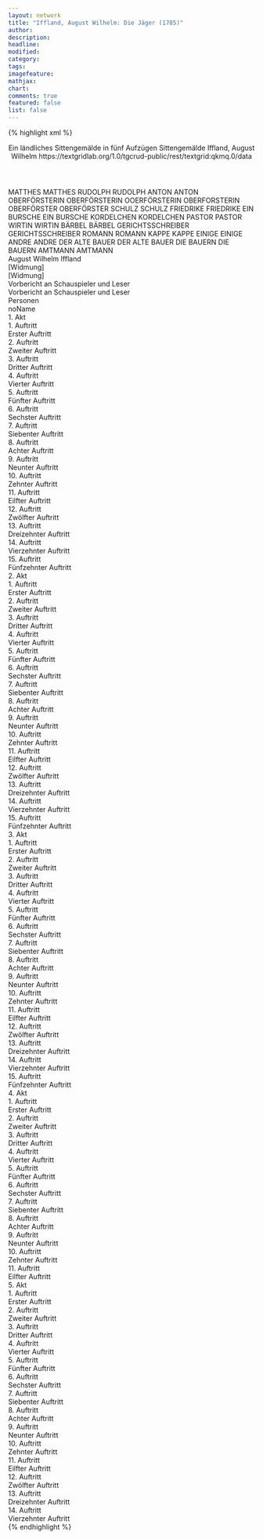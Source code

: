 ```yaml
---
layout: network
title: "Iffland, August Wilhelm: Die Jäger (1785)"
author:
description:
headline:
modified:
category:
tags:
imagefeature:
mathjax:
chart:
comments: true
featured: false
list: false
---
```

{% highlight xml %}
<?xml-model href="https://raw.githubusercontent.com/DLiNa/project/master/rules/lina.rnc"?><?xml-model href="https://raw.githubusercontent.com/DLiNa/project/master/rules/lina.sch"?>
<play xmlns="http://lina.digital">
  <header>
    <title>Die Jäger</title>
    <subtitle>Ein ländliches Sittengemälde in fünf Aufzügen</subtitle>
    <genretitle>Sittengemälde</genretitle>
    <author>Iffland, August Wilhelm</author>
    <date type="print" when="1785"/>
    <date type="premiere" when="1785"/>
    <date type="written"/>
    <source>https://textgridlab.org/1.0/tgcrud-public/rest/textgrid:qkmq.0/data</source>
  </header>
  <personae>
    <character>
      <name>MATTHES</name>
      <alias xml:id="matthes">
        <name>MATTHES</name>
      </alias>
    </character>
    <character>
      <name>RUDOLPH</name>
      <alias xml:id="rudolph">
        <name>RUDOLPH</name>
      </alias>
    </character>
    <character>
      <name>ANTON</name>
      <alias xml:id="anton">
        <name>ANTON</name>
      </alias>
    </character>
    <character>
      <name>OBERFÖRSTERIN</name>
      <alias xml:id="oberförsterin">
        <name>OBERFÖRSTERIN</name>
      </alias>
      <alias xml:id="ooerförsterin">
        <name>OOERFÖRSTERIN</name>
      </alias>
      <alias xml:id="oberforsterin">
        <name>OBERFORSTERIN</name>
      </alias>
    </character>
    <character>
      <name>OBERFÖRSTER</name>
      <alias xml:id="oberförster">
        <name>OBERFÖRSTER</name>
      </alias>
    </character>
    <character>
      <name>SCHULZ</name>
      <alias xml:id="schulz">
        <name>SCHULZ</name>
      </alias>
    </character>
    <character>
      <name>FRIEDRIKE</name>
      <alias xml:id="friedrike">
        <name>FRIEDRIKE</name>
      </alias>
    </character>
    <character>
      <name>EIN BURSCHE</name>
      <alias xml:id="ein_bursche">
        <name>EIN BURSCHE</name>
      </alias>
    </character>
    <character>
      <name>KORDELCHEN</name>
      <alias xml:id="kordelchen">
        <name>KORDELCHEN</name>
      </alias>
    </character>
    <character>
      <name>PASTOR</name>
      <alias xml:id="pastor">
        <name>PASTOR</name>
      </alias>
    </character>
    <character>
      <name>WIRTIN</name>
      <alias xml:id="wirtin">
        <name>WIRTIN</name>
      </alias>
    </character>
    <character>
      <name>BÄRBEL</name>
      <alias xml:id="bärbel">
        <name>BÄRBEL</name>
      </alias>
    </character>
    <character>
      <name>GERICHTSSCHREIBER</name>
      <alias xml:id="gerichtsschreiber">
        <name>GERICHTSSCHREIBER</name>
      </alias>
    </character>
    <character>
      <name>ROMANN</name>
      <alias xml:id="romann">
        <name>ROMANN</name>
      </alias>
    </character>
    <character>
      <name>KAPPE</name>
      <alias xml:id="kappe">
        <name>KAPPE</name>
      </alias>
    </character>
    <character>
      <name>EINIGE</name>
      <alias xml:id="einige">
        <name>EINIGE</name>
      </alias>
    </character>
    <character>
      <name>ANDRE</name>
      <alias xml:id="andre">
        <name>ANDRE</name>
      </alias>
    </character>
    <character>
      <name>DER ALTE BAUER</name>
      <alias xml:id="der_alte_bauer">
        <name>DER ALTE BAUER</name>
      </alias>
    </character>
    <character>
      <name>DIE BAUERN</name>
      <alias xml:id="die_bauern">
        <name>DIE BAUERN</name>
      </alias>
    </character>
    <character>
      <name>AMTMANN</name>
      <alias xml:id="amtmann">
        <name>AMTMANN</name>
      </alias>
    </character>
  </personae>
  <text>
    <div>
      <head>August Wilhelm Iffland</head>
    </div>
    <div>
      <head>[Widmung]</head>
      <div>
        <head>[Widmung]</head>
      </div>
    </div>
    <div>
      <head>Vorbericht an Schauspieler und Leser</head>
      <div>
        <head>Vorbericht an Schauspieler und Leser</head>
      </div>
    </div>
    <div>
      <head>Personen</head>
      <div>
        <head>noName</head>
      </div>
    </div>
    <div>
      <head>1. Akt</head>
      <div>
        <head>1. Auftritt</head>
        <div>
          <head>Erster Auftritt</head>
          <sp who="#matthes">
            <amount n="11" unit="speech_acts"/>
            <amount n="191" unit="words"/>
            <amount n="8" unit="lines"/>
            <amount n="977" unit="chars"/>
          </sp>
          <sp who="#rudolph">
            <amount n="10" unit="speech_acts"/>
            <amount n="197" unit="words"/>
            <amount n="7" unit="lines"/>
            <amount n="979" unit="chars"/>
          </sp>
        </div>
      </div>
      <div>
        <head>2. Auftritt</head>
        <div>
          <head>Zweiter Auftritt</head>
          <sp who="#anton">
            <amount n="26" unit="speech_acts"/>
            <amount n="233" unit="words"/>
            <amount n="24" unit="lines"/>
            <amount n="1212" unit="chars"/>
          </sp>
          <sp who="#matthes">
            <amount n="26" unit="speech_acts"/>
            <amount n="418" unit="words"/>
            <amount n="18" unit="lines"/>
            <amount n="2125" unit="chars"/>
          </sp>
        </div>
      </div>
      <div>
        <head>3. Auftritt</head>
        <div>
          <head>Dritter Auftritt</head>
          <sp who="#anton">
            <amount n="15" unit="speech_acts"/>
            <amount n="452" unit="words"/>
            <amount n="9" unit="lines"/>
            <amount n="2371" unit="chars"/>
          </sp>
          <sp who="#rudolph">
            <amount n="14" unit="speech_acts"/>
            <amount n="123" unit="words"/>
            <amount n="13" unit="lines"/>
            <amount n="651" unit="chars"/>
          </sp>
        </div>
      </div>
      <div>
        <head>4. Auftritt</head>
        <div>
          <head>Vierter Auftritt</head>
          <sp who="#oberförsterin">
            <amount n="7" unit="speech_acts"/>
            <amount n="272" unit="words"/>
            <amount n="2" unit="lines"/>
            <amount n="1372" unit="chars"/>
          </sp>
          <sp who="#anton">
            <amount n="5" unit="speech_acts"/>
            <amount n="39" unit="words"/>
            <amount n="5" unit="lines"/>
            <amount n="215" unit="chars"/>
          </sp>
          <sp who="#rudolph">
            <amount n="1" unit="speech_acts"/>
            <amount n="7" unit="words"/>
            <amount n="1" unit="lines"/>
            <amount n="40" unit="chars"/>
          </sp>
        </div>
      </div>
      <div>
        <head>5. Auftritt</head>
        <div>
          <head>Fünfter Auftritt</head>
          <sp who="#oberförster">
            <amount n="37" unit="speech_acts"/>
            <amount n="556" unit="words"/>
            <amount n="30" unit="lines"/>
            <amount n="2880" unit="chars"/>
          </sp>
          <sp who="#anton">
            <amount n="3" unit="speech_acts"/>
            <amount n="18" unit="words"/>
            <amount n="3" unit="lines"/>
            <amount n="87" unit="chars"/>
          </sp>
          <sp who="#matthes">
            <amount n="7" unit="speech_acts"/>
            <amount n="24" unit="words"/>
            <amount n="5" unit="lines"/>
            <amount n="119" unit="chars"/>
          </sp>
          <sp who="#oberförsterin">
            <amount n="28" unit="speech_acts"/>
            <amount n="528" unit="words"/>
            <amount n="24" unit="lines"/>
            <amount n="2639" unit="chars"/>
          </sp>
        </div>
      </div>
      <div>
        <head>6. Auftritt</head>
        <div>
          <head>Sechster Auftritt</head>
          <sp who="#schulz">
            <amount n="2" unit="speech_acts"/>
            <amount n="9" unit="words"/>
            <amount n="1" unit="lines"/>
            <amount n="52" unit="chars"/>
          </sp>
          <sp who="#oberförster">
            <amount n="3" unit="speech_acts"/>
            <amount n="26" unit="words"/>
            <amount n="2" unit="lines"/>
            <amount n="144" unit="chars"/>
          </sp>
          <sp who="#oberförsterin">
            <amount n="3" unit="speech_acts"/>
            <amount n="94" unit="words"/>
            <amount n="1" unit="lines"/>
            <amount n="498" unit="chars"/>
          </sp>
        </div>
      </div>
      <div>
        <head>7. Auftritt</head>
        <div>
          <head>Siebenter Auftritt</head>
          <sp who="#oberförster">
            <amount n="13" unit="speech_acts"/>
            <amount n="287" unit="words"/>
            <amount n="8" unit="lines"/>
            <amount n="1472" unit="chars"/>
          </sp>
          <sp who="#schulz">
            <amount n="12" unit="speech_acts"/>
            <amount n="478" unit="words"/>
            <amount n="6" unit="lines"/>
            <amount n="2375" unit="chars"/>
          </sp>
        </div>
      </div>
      <div>
        <head>8. Auftritt</head>
        <div>
          <head>Achter Auftritt</head>
          <sp who="#oberförsterin">
            <amount n="8" unit="speech_acts"/>
            <amount n="200" unit="words"/>
            <amount n="5" unit="lines"/>
            <amount n="939" unit="chars"/>
          </sp>
          <sp who="#oberförster">
            <amount n="8" unit="speech_acts"/>
            <amount n="65" unit="words"/>
            <amount n="6" unit="lines"/>
            <amount n="305" unit="chars"/>
          </sp>
          <sp who="#friedrike">
            <amount n="7" unit="speech_acts"/>
            <amount n="44" unit="words"/>
            <amount n="7" unit="lines"/>
            <amount n="225" unit="chars"/>
          </sp>
        </div>
      </div>
      <div>
        <head>9. Auftritt</head>
        <div>
          <head>Neunter Auftritt</head>
          <sp who="#oberförster">
            <amount n="21" unit="speech_acts"/>
            <amount n="407" unit="words"/>
            <amount n="16" unit="lines"/>
            <amount n="1912" unit="chars"/>
          </sp>
          <sp who="#friedrike">
            <amount n="20" unit="speech_acts"/>
            <amount n="231" unit="words"/>
            <amount n="16" unit="lines"/>
            <amount n="1095" unit="chars"/>
          </sp>
        </div>
      </div>
      <div>
        <head>10. Auftritt</head>
        <div>
          <head>Zehnter Auftritt</head>
          <sp who="#oberförsterin">
            <amount n="2" unit="speech_acts"/>
            <amount n="71" unit="words"/>
            <amount n="1" unit="lines"/>
            <amount n="337" unit="chars"/>
          </sp>
          <sp who="#oberförster">
            <amount n="1" unit="speech_acts"/>
            <amount n="7" unit="words"/>
            <amount n="1" unit="lines"/>
            <amount n="30" unit="chars"/>
          </sp>
        </div>
      </div>
      <div>
        <head>11. Auftritt</head>
        <div>
          <head>Eilfter Auftritt</head>
          <sp who="#friedrike">
            <amount n="4" unit="speech_acts"/>
            <amount n="31" unit="words"/>
            <amount n="4" unit="lines"/>
            <amount n="169" unit="chars"/>
          </sp>
          <sp who="#oberförsterin">
            <amount n="3" unit="speech_acts"/>
            <amount n="109" unit="words"/>
            <amount n="2" unit="lines"/>
            <amount n="558" unit="chars"/>
          </sp>
          <sp who="#ooerförsterin">
            <amount n="1" unit="speech_acts"/>
            <amount n="40" unit="words"/>
            <amount n="206" unit="chars"/>
          </sp>
        </div>
      </div>
      <div>
        <head>12. Auftritt</head>
        <div>
          <head>Zwölfter Auftritt</head>
          <sp who="#friedrike">
            <amount n="1" unit="speech_acts"/>
            <amount n="52" unit="words"/>
            <amount n="242" unit="chars"/>
          </sp>
        </div>
      </div>
      <div>
        <head>13. Auftritt</head>
        <div>
          <head>Dreizehnter Auftritt</head>
          <sp who="#oberförsterin">
            <amount n="17" unit="speech_acts"/>
            <amount n="620" unit="words"/>
            <amount n="7" unit="lines"/>
            <amount n="3078" unit="chars"/>
          </sp>
          <sp who="#friedrike">
            <amount n="15" unit="speech_acts"/>
            <amount n="145" unit="words"/>
            <amount n="13" unit="lines"/>
            <amount n="717" unit="chars"/>
          </sp>
          <sp who="#ein_bursche">
            <amount n="1" unit="speech_acts"/>
            <amount n="27" unit="words"/>
            <amount n="125" unit="chars"/>
          </sp>
        </div>
      </div>
      <div>
        <head>14. Auftritt</head>
        <div>
          <head>Vierzehnter Auftritt</head>
          <sp who="#oberförster">
            <amount n="18" unit="speech_acts"/>
            <amount n="348" unit="words"/>
            <amount n="12" unit="lines"/>
            <amount n="1756" unit="chars"/>
          </sp>
          <sp who="#oberförsterin">
            <amount n="16" unit="speech_acts"/>
            <amount n="190" unit="words"/>
            <amount n="14" unit="lines"/>
            <amount n="925" unit="chars"/>
          </sp>
          <sp who="#friedrike">
            <amount n="6" unit="speech_acts"/>
            <amount n="104" unit="words"/>
            <amount n="5" unit="lines"/>
            <amount n="528" unit="chars"/>
          </sp>
        </div>
      </div>
      <div>
        <head>15. Auftritt</head>
        <div>
          <head>Fünfzehnter Auftritt</head>
          <sp who="#oberförster">
            <amount n="5" unit="speech_acts"/>
            <amount n="88" unit="words"/>
            <amount n="3" unit="lines"/>
            <amount n="488" unit="chars"/>
          </sp>
          <sp who="#oberförsterin">
            <amount n="5" unit="speech_acts"/>
            <amount n="49" unit="words"/>
            <amount n="4" unit="lines"/>
            <amount n="258" unit="chars"/>
          </sp>
        </div>
      </div>
    </div>
    <div>
      <head>2. Akt</head>
      <div>
        <head>1. Auftritt</head>
        <div>
          <head>Erster Auftritt</head>
          <sp who="#oberförsterin">
            <amount n="1" unit="speech_acts"/>
            <amount n="102" unit="words"/>
            <amount n="541" unit="chars"/>
          </sp>
        </div>
      </div>
      <div>
        <head>2. Auftritt</head>
        <div>
          <head>Zweiter Auftritt</head>
          <sp who="#kordelchen">
            <amount n="24" unit="speech_acts"/>
            <amount n="448" unit="words"/>
            <amount n="14" unit="lines"/>
            <amount n="2387" unit="chars"/>
          </sp>
          <sp who="#oberförsterin">
            <amount n="24" unit="speech_acts"/>
            <amount n="529" unit="words"/>
            <amount n="17" unit="lines"/>
            <amount n="2692" unit="chars"/>
          </sp>
        </div>
      </div>
      <div>
        <head>3. Auftritt</head>
        <div>
          <head>Dritter Auftritt</head>
          <sp who="#friedrike">
            <amount n="9" unit="speech_acts"/>
            <amount n="43" unit="words"/>
            <amount n="8" unit="lines"/>
            <amount n="262" unit="chars"/>
          </sp>
          <sp who="#kordelchen">
            <amount n="11" unit="speech_acts"/>
            <amount n="183" unit="words"/>
            <amount n="7" unit="lines"/>
            <amount n="1026" unit="chars"/>
          </sp>
          <sp who="#oberförsterin">
            <amount n="3" unit="speech_acts"/>
            <amount n="111" unit="words"/>
            <amount n="2" unit="lines"/>
            <amount n="550" unit="chars"/>
          </sp>
        </div>
      </div>
      <div>
        <head>4. Auftritt</head>
        <div>
          <head>Vierter Auftritt</head>
          <sp who="#anton">
            <amount n="15" unit="speech_acts"/>
            <amount n="167" unit="words"/>
            <amount n="11" unit="lines"/>
            <amount n="915" unit="chars"/>
          </sp>
          <sp who="#friedrike">
            <amount n="3" unit="speech_acts"/>
            <amount n="10" unit="words"/>
            <amount n="3" unit="lines"/>
            <amount n="56" unit="chars"/>
          </sp>
          <sp who="#kordelchen">
            <amount n="13" unit="speech_acts"/>
            <amount n="137" unit="words"/>
            <amount n="10" unit="lines"/>
            <amount n="721" unit="chars"/>
          </sp>
          <sp who="#oberförsterin">
            <amount n="12" unit="speech_acts"/>
            <amount n="268" unit="words"/>
            <amount n="5" unit="lines"/>
            <amount n="1450" unit="chars"/>
          </sp>
          <sp who="#rudolph">
            <amount n="2" unit="speech_acts"/>
            <amount n="5" unit="words"/>
            <amount n="2" unit="lines"/>
            <amount n="29" unit="chars"/>
          </sp>
        </div>
      </div>
      <div>
        <head>5. Auftritt</head>
        <div>
          <head>Fünfter Auftritt</head>
          <sp who="#anton">
            <amount n="23" unit="speech_acts"/>
            <amount n="531" unit="words"/>
            <amount n="16" unit="lines"/>
            <amount n="2679" unit="chars"/>
          </sp>
          <sp who="#friedrike">
            <amount n="23" unit="speech_acts"/>
            <amount n="628" unit="words"/>
            <amount n="13" unit="lines"/>
            <amount n="3127" unit="chars"/>
          </sp>
        </div>
      </div>
      <div>
        <head>6. Auftritt</head>
        <div>
          <head>Sechster Auftritt</head>
          <sp who="#pastor">
            <amount n="17" unit="speech_acts"/>
            <amount n="257" unit="words"/>
            <amount n="13" unit="lines"/>
            <amount n="1402" unit="chars"/>
          </sp>
          <sp who="#friedrike">
            <amount n="7" unit="speech_acts"/>
            <amount n="57" unit="words"/>
            <amount n="5" unit="lines"/>
            <amount n="309" unit="chars"/>
          </sp>
          <sp who="#anton">
            <amount n="10" unit="speech_acts"/>
            <amount n="248" unit="words"/>
            <amount n="7" unit="lines"/>
            <amount n="1288" unit="chars"/>
          </sp>
        </div>
      </div>
      <div>
        <head>7. Auftritt</head>
        <div>
          <head>Siebenter Auftritt</head>
          <sp who="#oberförster">
            <amount n="25" unit="speech_acts"/>
            <amount n="407" unit="words"/>
            <amount n="16" unit="lines"/>
            <amount n="1993" unit="chars"/>
          </sp>
          <sp who="#pastor">
            <amount n="24" unit="speech_acts"/>
            <amount n="257" unit="words"/>
            <amount n="20" unit="lines"/>
            <amount n="1373" unit="chars"/>
          </sp>
          <sp who="#rudolph">
            <amount n="1" unit="speech_acts"/>
            <amount n="3" unit="words"/>
            <amount n="1" unit="lines"/>
            <amount n="17" unit="chars"/>
          </sp>
        </div>
      </div>
      <div>
        <head>8. Auftritt</head>
        <div>
          <head>Achter Auftritt</head>
          <sp who="#oberförsterin">
            <amount n="23" unit="speech_acts"/>
            <amount n="389" unit="words"/>
            <amount n="17" unit="lines"/>
            <amount n="1947" unit="chars"/>
          </sp>
          <sp who="#oberförster">
            <amount n="21" unit="speech_acts"/>
            <amount n="288" unit="words"/>
            <amount n="17" unit="lines"/>
            <amount n="1473" unit="chars"/>
          </sp>
          <sp who="#pastor">
            <amount n="5" unit="speech_acts"/>
            <amount n="70" unit="words"/>
            <amount n="4" unit="lines"/>
            <amount n="367" unit="chars"/>
          </sp>
        </div>
      </div>
      <div>
        <head>9. Auftritt</head>
        <div>
          <head>Neunter Auftritt</head>
          <sp who="#oberförsterin">
            <amount n="17" unit="speech_acts"/>
            <amount n="243" unit="words"/>
            <amount n="14" unit="lines"/>
            <amount n="1250" unit="chars"/>
          </sp>
          <sp who="#pastor">
            <amount n="17" unit="speech_acts"/>
            <amount n="390" unit="words"/>
            <amount n="11" unit="lines"/>
            <amount n="2276" unit="chars"/>
          </sp>
        </div>
      </div>
      <div>
        <head>10. Auftritt</head>
        <div>
          <head>Zehnter Auftritt</head>
          <sp who="#oberförster">
            <amount n="5" unit="speech_acts"/>
            <amount n="117" unit="words"/>
            <amount n="4" unit="lines"/>
            <amount n="646" unit="chars"/>
          </sp>
          <sp who="#pastor">
            <amount n="3" unit="speech_acts"/>
            <amount n="19" unit="words"/>
            <amount n="3" unit="lines"/>
            <amount n="114" unit="chars"/>
          </sp>
          <sp who="#oberförsterin">
            <amount n="3" unit="speech_acts"/>
            <amount n="71" unit="words"/>
            <amount n="1" unit="lines"/>
            <amount n="351" unit="chars"/>
          </sp>
        </div>
      </div>
      <div>
        <head>11. Auftritt</head>
        <div>
          <head>Eilfter Auftritt</head>
          <sp who="#oberförster">
            <amount n="2" unit="speech_acts"/>
            <amount n="66" unit="words"/>
            <amount n="1" unit="lines"/>
            <amount n="321" unit="chars"/>
          </sp>
          <sp who="#pastor">
            <amount n="1" unit="speech_acts"/>
            <amount n="15" unit="words"/>
            <amount n="1" unit="lines"/>
            <amount n="72" unit="chars"/>
          </sp>
        </div>
      </div>
      <div>
        <head>12. Auftritt</head>
        <div>
          <head>Zwölfter Auftritt</head>
          <sp who="#anton">
            <amount n="10" unit="speech_acts"/>
            <amount n="144" unit="words"/>
            <amount n="8" unit="lines"/>
            <amount n="752" unit="chars"/>
          </sp>
          <sp who="#oberförster">
            <amount n="8" unit="speech_acts"/>
            <amount n="60" unit="words"/>
            <amount n="7" unit="lines"/>
            <amount n="297" unit="chars"/>
          </sp>
          <sp who="#pastor">
            <amount n="2" unit="speech_acts"/>
            <amount n="12" unit="words"/>
            <amount n="2" unit="lines"/>
            <amount n="70" unit="chars"/>
          </sp>
        </div>
      </div>
      <div>
        <head>13. Auftritt</head>
        <div>
          <head>Dreizehnter Auftritt</head>
          <sp who="#pastor">
            <amount n="1" unit="speech_acts"/>
            <amount n="6" unit="words"/>
            <amount n="1" unit="lines"/>
            <amount n="31" unit="chars"/>
          </sp>
          <sp who="#oberförster">
            <amount n="1" unit="speech_acts"/>
            <amount n="46" unit="words"/>
            <amount n="242" unit="chars"/>
          </sp>
        </div>
      </div>
      <div>
        <head>14. Auftritt</head>
        <div>
          <head>Vierzehnter Auftritt</head>
          <sp who="#friedrike">
            <amount n="3" unit="speech_acts"/>
            <amount n="37" unit="words"/>
            <amount n="2" unit="lines"/>
            <amount n="168" unit="chars"/>
          </sp>
          <sp who="#oberförster">
            <amount n="3" unit="speech_acts"/>
            <amount n="28" unit="words"/>
            <amount n="2" unit="lines"/>
            <amount n="143" unit="chars"/>
          </sp>
        </div>
      </div>
      <div>
        <head>15. Auftritt</head>
        <div>
          <head>Fünfzehnter Auftritt</head>
          <sp who="#oberförster">
            <amount n="3" unit="speech_acts"/>
            <amount n="73" unit="words"/>
            <amount n="2" unit="lines"/>
            <amount n="358" unit="chars"/>
          </sp>
          <sp who="#pastor">
            <amount n="3" unit="speech_acts"/>
            <amount n="18" unit="words"/>
            <amount n="3" unit="lines"/>
            <amount n="116" unit="chars"/>
          </sp>
        </div>
      </div>
    </div>
    <div>
      <head>3. Akt</head>
      <div>
        <head>1. Auftritt</head>
        <div>
          <head>Erster Auftritt</head>
          <sp who="#wirtin">
            <amount n="4" unit="speech_acts"/>
            <amount n="24" unit="words"/>
            <amount n="4" unit="lines"/>
            <amount n="115" unit="chars"/>
          </sp>
          <sp who="#bärbel">
            <amount n="3" unit="speech_acts"/>
            <amount n="21" unit="words"/>
            <amount n="3" unit="lines"/>
            <amount n="111" unit="chars"/>
          </sp>
        </div>
      </div>
      <div>
        <head>2. Auftritt</head>
        <div>
          <head>Zweiter Auftritt</head>
          <sp who="#gerichtsschreiber">
            <amount n="26" unit="speech_acts"/>
            <amount n="382" unit="words"/>
            <amount n="19" unit="lines"/>
            <amount n="1975" unit="chars"/>
          </sp>
          <sp who="#wirtin">
            <amount n="25" unit="speech_acts"/>
            <amount n="520" unit="words"/>
            <amount n="18" unit="lines"/>
            <amount n="2703" unit="chars"/>
          </sp>
        </div>
      </div>
      <div>
        <head>3. Auftritt</head>
        <div>
          <head>Dritter Auftritt</head>
          <sp who="#romann">
            <amount n="11" unit="speech_acts"/>
            <amount n="89" unit="words"/>
            <amount n="10" unit="lines"/>
            <amount n="502" unit="chars"/>
          </sp>
          <sp who="#kappe">
            <amount n="10" unit="speech_acts"/>
            <amount n="65" unit="words"/>
            <amount n="10" unit="lines"/>
            <amount n="332" unit="chars"/>
          </sp>
          <sp who="#wirtin #bärbel #gerichtsschreiber #romann #kappe #einige #andre #der_alte_bauer #die_bauern">
            <amount n="2" unit="speech_acts"/>
            <amount n="23" unit="words"/>
            <amount n="1" unit="lines"/>
            <amount n="157" unit="chars"/>
          </sp>
          <sp who="#gerichtsschreiber">
            <amount n="10" unit="speech_acts"/>
            <amount n="156" unit="words"/>
            <amount n="8" unit="lines"/>
            <amount n="891" unit="chars"/>
          </sp>
          <sp who="#einige">
            <amount n="1" unit="speech_acts"/>
            <amount n="3" unit="words"/>
            <amount n="1" unit="lines"/>
            <amount n="16" unit="chars"/>
          </sp>
          <sp who="#andre">
            <amount n="1" unit="speech_acts"/>
            <amount n="5" unit="words"/>
            <amount n="1" unit="lines"/>
            <amount n="25" unit="chars"/>
          </sp>
        </div>
      </div>
      <div>
        <head>4. Auftritt</head>
        <div>
          <head>Vierter Auftritt</head>
          <sp who="#matthes">
            <amount n="9" unit="speech_acts"/>
            <amount n="91" unit="words"/>
            <amount n="8" unit="lines"/>
            <amount n="489" unit="chars"/>
          </sp>
          <sp who="#gerichtsschreiber">
            <amount n="16" unit="speech_acts"/>
            <amount n="232" unit="words"/>
            <amount n="11" unit="lines"/>
            <amount n="1175" unit="chars"/>
          </sp>
          <sp who="#kappe">
            <amount n="4" unit="speech_acts"/>
            <amount n="20" unit="words"/>
            <amount n="4" unit="lines"/>
            <amount n="98" unit="chars"/>
          </sp>
          <sp who="#romann">
            <amount n="4" unit="speech_acts"/>
            <amount n="47" unit="words"/>
            <amount n="4" unit="lines"/>
            <amount n="255" unit="chars"/>
          </sp>
          <sp who="#der_alte_bauer">
            <amount n="4" unit="speech_acts"/>
            <amount n="48" unit="words"/>
            <amount n="3" unit="lines"/>
            <amount n="252" unit="chars"/>
          </sp>
        </div>
      </div>
      <div>
        <head>5. Auftritt</head>
        <div>
          <head>Fünfter Auftritt</head>
          <sp who="#wirtin">
            <amount n="5" unit="speech_acts"/>
            <amount n="128" unit="words"/>
            <amount n="1" unit="lines"/>
            <amount n="613" unit="chars"/>
          </sp>
          <sp who="#die_bauern #der_alte_bauer">
            <amount n="1" unit="speech_acts"/>
            <amount n="7" unit="words"/>
            <amount n="1" unit="lines"/>
            <amount n="34" unit="chars"/>
          </sp>
          <sp who="#matthes">
            <amount n="3" unit="speech_acts"/>
            <amount n="22" unit="words"/>
            <amount n="3" unit="lines"/>
            <amount n="111" unit="chars"/>
          </sp>
          <sp who="#gerichtsschreiber">
            <amount n="1" unit="speech_acts"/>
            <amount n="8" unit="words"/>
            <amount n="1" unit="lines"/>
            <amount n="50" unit="chars"/>
          </sp>
          <sp who="#der_alte_bauer">
            <amount n="1" unit="speech_acts"/>
            <amount n="2" unit="words"/>
            <amount n="1" unit="lines"/>
            <amount n="13" unit="chars"/>
          </sp>
          <sp who="#wirtin #bärbel #gerichtsschreiber #romann #kappe #einige #andre #der_alte_bauer #die_bauern #matthes">
            <amount n="1" unit="speech_acts"/>
            <amount n="10" unit="words"/>
            <amount n="1" unit="lines"/>
            <amount n="57" unit="chars"/>
          </sp>
        </div>
      </div>
      <div>
        <head>6. Auftritt</head>
        <div>
          <head>Sechster Auftritt</head>
          <sp who="#anton">
            <amount n="12" unit="speech_acts"/>
            <amount n="121" unit="words"/>
            <amount n="10" unit="lines"/>
            <amount n="673" unit="chars"/>
          </sp>
          <sp who="#gerichtsschreiber">
            <amount n="2" unit="speech_acts"/>
            <amount n="6" unit="words"/>
            <amount n="2" unit="lines"/>
            <amount n="30" unit="chars"/>
          </sp>
          <sp who="#matthes">
            <amount n="8" unit="speech_acts"/>
            <amount n="70" unit="words"/>
            <amount n="7" unit="lines"/>
            <amount n="388" unit="chars"/>
          </sp>
          <sp who="#der_alte_bauer">
            <amount n="3" unit="speech_acts"/>
            <amount n="26" unit="words"/>
            <amount n="3" unit="lines"/>
            <amount n="127" unit="chars"/>
          </sp>
          <sp who="#wirtin">
            <amount n="5" unit="speech_acts"/>
            <amount n="32" unit="words"/>
            <amount n="5" unit="lines"/>
            <amount n="158" unit="chars"/>
          </sp>
        </div>
      </div>
      <div>
        <head>7. Auftritt</head>
        <div>
          <head>Siebenter Auftritt</head>
          <sp who="#anton">
            <amount n="17" unit="speech_acts"/>
            <amount n="376" unit="words"/>
            <amount n="10" unit="lines"/>
            <amount n="1814" unit="chars"/>
          </sp>
          <sp who="#wirtin">
            <amount n="16" unit="speech_acts"/>
            <amount n="191" unit="words"/>
            <amount n="14" unit="lines"/>
            <amount n="948" unit="chars"/>
          </sp>
        </div>
      </div>
      <div>
        <head>8. Auftritt</head>
        <div>
          <head>Achter Auftritt</head>
          <sp who="#wirtin">
            <amount n="6" unit="speech_acts"/>
            <amount n="309" unit="words"/>
            <amount n="1637" unit="chars"/>
          </sp>
          <sp who="#bärbel">
            <amount n="5" unit="speech_acts"/>
            <amount n="34" unit="words"/>
            <amount n="4" unit="lines"/>
            <amount n="168" unit="chars"/>
          </sp>
        </div>
      </div>
      <div>
        <head>9. Auftritt</head>
        <div>
          <head>Neunter Auftritt</head>
          <sp who="#gerichtsschreiber">
            <amount n="5" unit="speech_acts"/>
            <amount n="99" unit="words"/>
            <amount n="3" unit="lines"/>
            <amount n="545" unit="chars"/>
          </sp>
          <sp who="#bärbel">
            <amount n="4" unit="speech_acts"/>
            <amount n="10" unit="words"/>
            <amount n="4" unit="lines"/>
            <amount n="50" unit="chars"/>
          </sp>
        </div>
      </div>
      <div>
        <head>10. Auftritt</head>
        <div>
          <head>Zehnter Auftritt</head>
          <sp who="#oberförster">
            <amount n="7" unit="speech_acts"/>
            <amount n="69" unit="words"/>
            <amount n="7" unit="lines"/>
            <amount n="347" unit="chars"/>
          </sp>
          <sp who="#rudolph">
            <amount n="6" unit="speech_acts"/>
            <amount n="48" unit="words"/>
            <amount n="6" unit="lines"/>
            <amount n="260" unit="chars"/>
          </sp>
        </div>
      </div>
      <div>
        <head>11. Auftritt</head>
        <div>
          <head>Eilfter Auftritt</head>
          <sp who="#oberförsterin">
            <amount n="22" unit="speech_acts"/>
            <amount n="384" unit="words"/>
            <amount n="11" unit="lines"/>
            <amount n="2015" unit="chars"/>
          </sp>
          <sp who="#oberförster">
            <amount n="20" unit="speech_acts"/>
            <amount n="195" unit="words"/>
            <amount n="16" unit="lines"/>
            <amount n="998" unit="chars"/>
          </sp>
        </div>
      </div>
      <div>
        <head>12. Auftritt</head>
        <div>
          <head>Zwölfter Auftritt</head>
          <sp who="#amtmann">
            <amount n="1" unit="speech_acts"/>
            <amount n="21" unit="words"/>
            <amount n="117" unit="chars"/>
          </sp>
          <sp who="#oberförster">
            <amount n="1" unit="speech_acts"/>
            <amount n="17" unit="words"/>
            <amount n="1" unit="lines"/>
            <amount n="74" unit="chars"/>
          </sp>
          <sp who="#kordelchen">
            <amount n="1" unit="speech_acts"/>
            <amount n="10" unit="words"/>
            <amount n="1" unit="lines"/>
            <amount n="55" unit="chars"/>
          </sp>
          <sp who="#oberförsterin">
            <amount n="1" unit="speech_acts"/>
            <amount n="3" unit="words"/>
            <amount n="1" unit="lines"/>
            <amount n="21" unit="chars"/>
          </sp>
        </div>
      </div>
      <div>
        <head>13. Auftritt</head>
        <div>
          <head>Dreizehnter Auftritt</head>
          <sp who="#amtmann">
            <amount n="13" unit="speech_acts"/>
            <amount n="188" unit="words"/>
            <amount n="10" unit="lines"/>
            <amount n="944" unit="chars"/>
          </sp>
          <sp who="#oberförster">
            <amount n="12" unit="speech_acts"/>
            <amount n="441" unit="words"/>
            <amount n="5" unit="lines"/>
            <amount n="2410" unit="chars"/>
          </sp>
        </div>
      </div>
      <div>
        <head>14. Auftritt</head>
        <div>
          <head>Vierzehnter Auftritt</head>
          <sp who="#pastor">
            <amount n="9" unit="speech_acts"/>
            <amount n="224" unit="words"/>
            <amount n="5" unit="lines"/>
            <amount n="1209" unit="chars"/>
          </sp>
          <sp who="#amtmann">
            <amount n="8" unit="speech_acts"/>
            <amount n="72" unit="words"/>
            <amount n="8" unit="lines"/>
            <amount n="292" unit="chars"/>
          </sp>
        </div>
      </div>
      <div>
        <head>15. Auftritt</head>
        <div>
          <head>Fünfzehnter Auftritt</head>
          <sp who="#oberförsterin">
            <amount n="1" unit="speech_acts"/>
            <amount n="11" unit="words"/>
            <amount n="1" unit="lines"/>
            <amount n="50" unit="chars"/>
          </sp>
          <sp who="#amtmann">
            <amount n="3" unit="speech_acts"/>
            <amount n="23" unit="words"/>
            <amount n="3" unit="lines"/>
            <amount n="130" unit="chars"/>
          </sp>
          <sp who="#oberförster">
            <amount n="3" unit="speech_acts"/>
            <amount n="54" unit="words"/>
            <amount n="1" unit="lines"/>
            <amount n="318" unit="chars"/>
          </sp>
        </div>
      </div>
    </div>
    <div>
      <head>4. Akt</head>
      <div>
        <head>1. Auftritt</head>
        <div>
          <head>Erster Auftritt</head>
          <sp who="#oberförster">
            <amount n="21" unit="speech_acts"/>
            <amount n="253" unit="words"/>
            <amount n="18" unit="lines"/>
            <amount n="1266" unit="chars"/>
          </sp>
          <sp who="#oberförsterin">
            <amount n="20" unit="speech_acts"/>
            <amount n="301" unit="words"/>
            <amount n="16" unit="lines"/>
            <amount n="1534" unit="chars"/>
          </sp>
          <sp who="#amtmann">
            <amount n="16" unit="speech_acts"/>
            <amount n="99" unit="words"/>
            <amount n="15" unit="lines"/>
            <amount n="528" unit="chars"/>
          </sp>
          <sp who="#pastor">
            <amount n="3" unit="speech_acts"/>
            <amount n="25" unit="words"/>
            <amount n="3" unit="lines"/>
            <amount n="116" unit="chars"/>
          </sp>
          <sp who="#schulz">
            <amount n="7" unit="speech_acts"/>
            <amount n="106" unit="words"/>
            <amount n="5" unit="lines"/>
            <amount n="569" unit="chars"/>
          </sp>
          <sp who="#kordelchen">
            <amount n="11" unit="speech_acts"/>
            <amount n="77" unit="words"/>
            <amount n="11" unit="lines"/>
            <amount n="407" unit="chars"/>
          </sp>
          <sp who="#friedrike">
            <amount n="4" unit="speech_acts"/>
            <amount n="15" unit="words"/>
            <amount n="3" unit="lines"/>
            <amount n="70" unit="chars"/>
          </sp>
        </div>
      </div>
      <div>
        <head>2. Auftritt</head>
        <div>
          <head>Zweiter Auftritt</head>
          <sp who="#rudolph">
            <amount n="5" unit="speech_acts"/>
            <amount n="54" unit="words"/>
            <amount n="5" unit="lines"/>
            <amount n="265" unit="chars"/>
          </sp>
          <sp who="#oberförster">
            <amount n="6" unit="speech_acts"/>
            <amount n="89" unit="words"/>
            <amount n="3" unit="lines"/>
            <amount n="459" unit="chars"/>
          </sp>
          <sp who="#kordelchen">
            <amount n="2" unit="speech_acts"/>
            <amount n="33" unit="words"/>
            <amount n="2" unit="lines"/>
            <amount n="159" unit="chars"/>
          </sp>
          <sp who="#oberförsterin">
            <amount n="4" unit="speech_acts"/>
            <amount n="34" unit="words"/>
            <amount n="4" unit="lines"/>
            <amount n="157" unit="chars"/>
          </sp>
          <sp who="#pastor">
            <amount n="1" unit="speech_acts"/>
            <amount n="8" unit="words"/>
            <amount n="1" unit="lines"/>
            <amount n="33" unit="chars"/>
          </sp>
        </div>
      </div>
      <div>
        <head>3. Auftritt</head>
        <div>
          <head>Dritter Auftritt</head>
          <sp who="#oberförster">
            <amount n="6" unit="speech_acts"/>
            <amount n="63" unit="words"/>
            <amount n="6" unit="lines"/>
            <amount n="363" unit="chars"/>
          </sp>
          <sp who="#oberförsterin">
            <amount n="7" unit="speech_acts"/>
            <amount n="54" unit="words"/>
            <amount n="7" unit="lines"/>
            <amount n="284" unit="chars"/>
          </sp>
          <sp who="#schulz">
            <amount n="2" unit="speech_acts"/>
            <amount n="16" unit="words"/>
            <amount n="2" unit="lines"/>
            <amount n="72" unit="chars"/>
          </sp>
          <sp who="#amtmann">
            <amount n="1" unit="speech_acts"/>
            <amount n="3" unit="words"/>
            <amount n="1" unit="lines"/>
            <amount n="16" unit="chars"/>
          </sp>
          <sp who="#kordelchen">
            <amount n="3" unit="speech_acts"/>
            <amount n="27" unit="words"/>
            <amount n="3" unit="lines"/>
            <amount n="143" unit="chars"/>
          </sp>
          <sp who="#pastor">
            <amount n="2" unit="speech_acts"/>
            <amount n="4" unit="words"/>
            <amount n="1" unit="lines"/>
            <amount n="19" unit="chars"/>
          </sp>
        </div>
      </div>
      <div>
        <head>4. Auftritt</head>
        <div>
          <head>Vierter Auftritt</head>
          <sp who="#oberförster">
            <amount n="25" unit="speech_acts"/>
            <amount n="507" unit="words"/>
            <amount n="14" unit="lines"/>
            <amount n="2735" unit="chars"/>
          </sp>
          <sp who="#amtmann">
            <amount n="24" unit="speech_acts"/>
            <amount n="570" unit="words"/>
            <amount n="15" unit="lines"/>
            <amount n="3210" unit="chars"/>
          </sp>
          <sp who="#rudolph">
            <amount n="1" unit="speech_acts"/>
            <amount n="3" unit="words"/>
            <amount n="1" unit="lines"/>
            <amount n="17" unit="chars"/>
          </sp>
        </div>
      </div>
      <div>
        <head>5. Auftritt</head>
        <div>
          <head>Fünfter Auftritt</head>
          <sp who="#oberförster">
            <amount n="8" unit="speech_acts"/>
            <amount n="216" unit="words"/>
            <amount n="5" unit="lines"/>
            <amount n="1225" unit="chars"/>
          </sp>
          <sp who="#amtmann">
            <amount n="7" unit="speech_acts"/>
            <amount n="66" unit="words"/>
            <amount n="6" unit="lines"/>
            <amount n="377" unit="chars"/>
          </sp>
          <sp who="#schulz">
            <amount n="3" unit="speech_acts"/>
            <amount n="91" unit="words"/>
            <amount n="522" unit="chars"/>
          </sp>
        </div>
      </div>
      <div>
        <head>6. Auftritt</head>
        <div>
          <head>Sechster Auftritt</head>
          <sp who="#schulz">
            <amount n="1" unit="speech_acts"/>
            <amount n="19" unit="words"/>
            <amount n="102" unit="chars"/>
          </sp>
          <sp who="#oberförster">
            <amount n="1" unit="speech_acts"/>
            <amount n="96" unit="words"/>
            <amount n="503" unit="chars"/>
          </sp>
        </div>
      </div>
      <div>
        <head>7. Auftritt</head>
        <div>
          <head>Siebenter Auftritt</head>
          <sp who="#oberförster">
            <amount n="4" unit="speech_acts"/>
            <amount n="154" unit="words"/>
            <amount n="1" unit="lines"/>
            <amount n="771" unit="chars"/>
          </sp>
          <sp who="#pastor">
            <amount n="5" unit="speech_acts"/>
            <amount n="141" unit="words"/>
            <amount n="2" unit="lines"/>
            <amount n="808" unit="chars"/>
          </sp>
          <sp who="#schulz">
            <amount n="3" unit="speech_acts"/>
            <amount n="61" unit="words"/>
            <amount n="1" unit="lines"/>
            <amount n="298" unit="chars"/>
          </sp>
        </div>
      </div>
      <div>
        <head>8. Auftritt</head>
        <div>
          <head>Achter Auftritt</head>
          <sp who="#oberförsterin">
            <amount n="2" unit="speech_acts"/>
            <amount n="113" unit="words"/>
            <amount n="1" unit="lines"/>
            <amount n="568" unit="chars"/>
          </sp>
          <sp who="#oberförster">
            <amount n="1" unit="speech_acts"/>
            <amount n="19" unit="words"/>
            <amount n="119" unit="chars"/>
          </sp>
        </div>
      </div>
      <div>
        <head>9. Auftritt</head>
        <div>
          <head>Neunter Auftritt</head>
          <sp who="#oberförster">
            <amount n="2" unit="speech_acts"/>
            <amount n="47" unit="words"/>
            <amount n="238" unit="chars"/>
          </sp>
          <sp who="#pastor">
            <amount n="1" unit="speech_acts"/>
            <amount n="8" unit="words"/>
            <amount n="1" unit="lines"/>
            <amount n="35" unit="chars"/>
          </sp>
        </div>
      </div>
      <div>
        <head>10. Auftritt</head>
        <div>
          <head>Zehnter Auftritt</head>
          <sp who="#oberförster">
            <amount n="18" unit="speech_acts"/>
            <amount n="666" unit="words"/>
            <amount n="7" unit="lines"/>
            <amount n="3384" unit="chars"/>
          </sp>
          <sp who="#friedrike">
            <amount n="11" unit="speech_acts"/>
            <amount n="180" unit="words"/>
            <amount n="12" unit="lines"/>
            <amount n="918" unit="chars"/>
          </sp>
          <sp who="#pastor">
            <amount n="9" unit="speech_acts"/>
            <amount n="278" unit="words"/>
            <amount n="4" unit="lines"/>
            <amount n="1527" unit="chars"/>
          </sp>
          <sp who="#schulz">
            <amount n="5" unit="speech_acts"/>
            <amount n="39" unit="words"/>
            <amount n="7" unit="lines"/>
            <amount n="222" unit="chars"/>
          </sp>
          <sp who="#oberförsterin">
            <amount n="4" unit="speech_acts"/>
            <amount n="29" unit="words"/>
            <amount n="3" unit="lines"/>
            <amount n="139" unit="chars"/>
          </sp>
          <sp who="#oberförster #schulz #pastor #friedrike #oberförsterin">
            <amount n="6" unit="speech_acts"/>
            <amount n="20" unit="words"/>
            <amount n="5" unit="lines"/>
            <amount n="90" unit="chars"/>
          </sp>
          <sp who="#rudolph">
            <amount n="1" unit="speech_acts"/>
          </sp>
        </div>
      </div>
      <div>
        <head>11. Auftritt</head>
        <div>
          <head>Eilfter Auftritt</head>
          <sp who="#oberförster">
            <amount n="4" unit="speech_acts"/>
            <amount n="44" unit="words"/>
            <amount n="4" unit="lines"/>
            <amount n="229" unit="chars"/>
          </sp>
          <sp who="#wirtin">
            <amount n="3" unit="speech_acts"/>
            <amount n="37" unit="words"/>
            <amount n="2" unit="lines"/>
            <amount n="172" unit="chars"/>
          </sp>
          <sp who="#friedrike">
            <amount n="4" unit="speech_acts"/>
            <amount n="8" unit="words"/>
            <amount n="2" unit="lines"/>
            <amount n="29" unit="chars"/>
          </sp>
          <sp who="#oberforsterin">
            <amount n="1" unit="speech_acts"/>
            <amount n="4" unit="words"/>
            <amount n="1" unit="lines"/>
            <amount n="18" unit="chars"/>
          </sp>
          <sp who="#oberförsterin">
            <amount n="1" unit="speech_acts"/>
            <amount n="21" unit="words"/>
            <amount n="102" unit="chars"/>
          </sp>
          <sp who="#pastor">
            <amount n="3" unit="speech_acts"/>
            <amount n="35" unit="words"/>
            <amount n="3" unit="lines"/>
            <amount n="176" unit="chars"/>
          </sp>
          <sp who="#schulz">
            <amount n="2" unit="speech_acts"/>
            <amount n="10" unit="words"/>
            <amount n="2" unit="lines"/>
            <amount n="50" unit="chars"/>
          </sp>
        </div>
      </div>
    </div>
    <div>
      <head>5. Akt</head>
      <div>
        <head>1. Auftritt</head>
        <div>
          <head>Erster Auftritt</head>
          <sp who="#schulz">
            <amount n="5" unit="speech_acts"/>
            <amount n="53" unit="words"/>
            <amount n="4" unit="lines"/>
            <amount n="274" unit="chars"/>
          </sp>
          <sp who="#oberförster">
            <amount n="5" unit="speech_acts"/>
            <amount n="23" unit="words"/>
            <amount n="4" unit="lines"/>
            <amount n="99" unit="chars"/>
          </sp>
        </div>
      </div>
      <div>
        <head>2. Auftritt</head>
        <div>
          <head>Zweiter Auftritt</head>
          <sp who="#pastor">
            <amount n="9" unit="speech_acts"/>
            <amount n="228" unit="words"/>
            <amount n="5" unit="lines"/>
            <amount n="1241" unit="chars"/>
          </sp>
          <sp who="#oberförster">
            <amount n="8" unit="speech_acts"/>
            <amount n="138" unit="words"/>
            <amount n="5" unit="lines"/>
            <amount n="658" unit="chars"/>
          </sp>
          <sp who="#schulz">
            <amount n="3" unit="speech_acts"/>
            <amount n="22" unit="words"/>
            <amount n="3" unit="lines"/>
            <amount n="109" unit="chars"/>
          </sp>
        </div>
      </div>
      <div>
        <head>3. Auftritt</head>
        <div>
          <head>Dritter Auftritt</head>
          <sp who="#rudolph">
            <amount n="1" unit="speech_acts"/>
            <amount n="10" unit="words"/>
            <amount n="1" unit="lines"/>
            <amount n="53" unit="chars"/>
          </sp>
          <sp who="#schulz">
            <amount n="1" unit="speech_acts"/>
            <amount n="23" unit="words"/>
            <amount n="127" unit="chars"/>
          </sp>
          <sp who="#oberförster">
            <amount n="9" unit="speech_acts"/>
            <amount n="144" unit="words"/>
            <amount n="7" unit="lines"/>
            <amount n="711" unit="chars"/>
          </sp>
          <sp who="#pastor">
            <amount n="8" unit="speech_acts"/>
            <amount n="171" unit="words"/>
            <amount n="4" unit="lines"/>
            <amount n="910" unit="chars"/>
          </sp>
        </div>
      </div>
      <div>
        <head>4. Auftritt</head>
        <div>
          <head>Vierter Auftritt</head>
          <sp who="#rudolph">
            <amount n="1" unit="speech_acts"/>
            <amount n="12" unit="words"/>
            <amount n="1" unit="lines"/>
            <amount n="68" unit="chars"/>
          </sp>
          <sp who="#oberförster">
            <amount n="2" unit="speech_acts"/>
            <amount n="8" unit="words"/>
            <amount n="2" unit="lines"/>
            <amount n="37" unit="chars"/>
          </sp>
          <sp who="#pastor">
            <amount n="1" unit="speech_acts"/>
            <amount n="1" unit="words"/>
            <amount n="1" unit="lines"/>
            <amount n="7" unit="chars"/>
          </sp>
        </div>
      </div>
      <div>
        <head>5. Auftritt</head>
        <div>
          <head>Fünfter Auftritt</head>
          <sp who="#schulz">
            <amount n="2" unit="speech_acts"/>
            <amount n="49" unit="words"/>
            <amount n="1" unit="lines"/>
            <amount n="258" unit="chars"/>
          </sp>
          <sp who="#oberförster">
            <amount n="6" unit="speech_acts"/>
            <amount n="72" unit="words"/>
            <amount n="5" unit="lines"/>
            <amount n="377" unit="chars"/>
          </sp>
          <sp who="#pastor">
            <amount n="6" unit="speech_acts"/>
            <amount n="47" unit="words"/>
            <amount n="6" unit="lines"/>
            <amount n="288" unit="chars"/>
          </sp>
        </div>
      </div>
      <div>
        <head>6. Auftritt</head>
        <div>
          <head>Sechster Auftritt</head>
          <sp who="#oberförster">
            <amount n="11" unit="speech_acts"/>
            <amount n="104" unit="words"/>
            <amount n="10" unit="lines"/>
            <amount n="532" unit="chars"/>
          </sp>
          <sp who="#oberförsterin">
            <amount n="10" unit="speech_acts"/>
            <amount n="211" unit="words"/>
            <amount n="8" unit="lines"/>
            <amount n="1064" unit="chars"/>
          </sp>
          <sp who="#schulz">
            <amount n="4" unit="speech_acts"/>
            <amount n="50" unit="words"/>
            <amount n="3" unit="lines"/>
            <amount n="251" unit="chars"/>
          </sp>
        </div>
      </div>
      <div>
        <head>7. Auftritt</head>
        <div>
          <head>Siebenter Auftritt</head>
          <sp who="#pastor">
            <amount n="3" unit="speech_acts"/>
            <amount n="75" unit="words"/>
            <amount n="1" unit="lines"/>
            <amount n="402" unit="chars"/>
          </sp>
          <sp who="#oberförster">
            <amount n="2" unit="speech_acts"/>
            <amount n="12" unit="words"/>
            <amount n="2" unit="lines"/>
            <amount n="54" unit="chars"/>
          </sp>
          <sp who="#oberförsterin">
            <amount n="2" unit="speech_acts"/>
            <amount n="19" unit="words"/>
            <amount n="2" unit="lines"/>
            <amount n="92" unit="chars"/>
          </sp>
          <sp who="#schulz">
            <amount n="1" unit="speech_acts"/>
            <amount n="7" unit="words"/>
            <amount n="1" unit="lines"/>
            <amount n="33" unit="chars"/>
          </sp>
        </div>
      </div>
      <div>
        <head>8. Auftritt</head>
        <div>
          <head>Achter Auftritt</head>
          <sp who="#pastor">
            <amount n="23" unit="speech_acts"/>
            <amount n="585" unit="words"/>
            <amount n="15" unit="lines"/>
            <amount n="3297" unit="chars"/>
          </sp>
          <sp who="#amtmann">
            <amount n="23" unit="speech_acts"/>
            <amount n="252" unit="words"/>
            <amount n="19" unit="lines"/>
            <amount n="1369" unit="chars"/>
          </sp>
        </div>
      </div>
      <div>
        <head>9. Auftritt</head>
        <div>
          <head>Neunter Auftritt</head>
          <sp who="#oberförsterin">
            <amount n="2" unit="speech_acts"/>
            <amount n="15" unit="words"/>
            <amount n="2" unit="lines"/>
            <amount n="87" unit="chars"/>
          </sp>
          <sp who="#amtmann">
            <amount n="1" unit="speech_acts"/>
            <amount n="2" unit="words"/>
            <amount n="1" unit="lines"/>
            <amount n="11" unit="chars"/>
          </sp>
          <sp who="#pastor">
            <amount n="2" unit="speech_acts"/>
            <amount n="30" unit="words"/>
            <amount n="1" unit="lines"/>
            <amount n="176" unit="chars"/>
          </sp>
        </div>
      </div>
      <div>
        <head>10. Auftritt</head>
        <div>
          <head>Zehnter Auftritt</head>
          <sp who="#oberförsterin">
            <amount n="10" unit="speech_acts"/>
            <amount n="463" unit="words"/>
            <amount n="6" unit="lines"/>
            <amount n="2450" unit="chars"/>
          </sp>
          <sp who="#amtmann">
            <amount n="9" unit="speech_acts"/>
            <amount n="81" unit="words"/>
            <amount n="8" unit="lines"/>
            <amount n="415" unit="chars"/>
          </sp>
        </div>
      </div>
      <div>
        <head>11. Auftritt</head>
        <div>
          <head>Eilfter Auftritt</head>
          <sp who="#oberförster">
            <amount n="2" unit="speech_acts"/>
            <amount n="99" unit="words"/>
            <amount n="1" unit="lines"/>
            <amount n="520" unit="chars"/>
          </sp>
          <sp who="#amtmann">
            <amount n="1" unit="speech_acts"/>
            <amount n="20" unit="words"/>
            <amount n="1" unit="lines"/>
            <amount n="100" unit="chars"/>
          </sp>
        </div>
      </div>
      <div>
        <head>12. Auftritt</head>
        <div>
          <head>Zwölfter Auftritt</head>
          <sp who="#friedrike">
            <amount n="3" unit="speech_acts"/>
            <amount n="15" unit="words"/>
            <amount n="3" unit="lines"/>
            <amount n="82" unit="chars"/>
          </sp>
          <sp who="#oberförster">
            <amount n="5" unit="speech_acts"/>
            <amount n="100" unit="words"/>
            <amount n="3" unit="lines"/>
            <amount n="544" unit="chars"/>
          </sp>
          <sp who="#amtmann">
            <amount n="3" unit="speech_acts"/>
            <amount n="33" unit="words"/>
            <amount n="2" unit="lines"/>
            <amount n="166" unit="chars"/>
          </sp>
          <sp who="#oberförsterin">
            <amount n="2" unit="speech_acts"/>
            <amount n="25" unit="words"/>
            <amount n="1" unit="lines"/>
            <amount n="128" unit="chars"/>
          </sp>
        </div>
      </div>
      <div>
        <head>13. Auftritt</head>
        <div>
          <head>Dreizehnter Auftritt</head>
          <sp who="#anton">
            <amount n="4" unit="speech_acts"/>
            <amount n="189" unit="words"/>
            <amount n="1" unit="lines"/>
            <amount n="998" unit="chars"/>
          </sp>
          <sp who="#oberförster">
            <amount n="3" unit="speech_acts"/>
            <amount n="72" unit="words"/>
            <amount n="1" unit="lines"/>
            <amount n="360" unit="chars"/>
          </sp>
          <sp who="#oberförsterin">
            <amount n="1" unit="speech_acts"/>
            <amount n="6" unit="words"/>
            <amount n="1" unit="lines"/>
            <amount n="28" unit="chars"/>
          </sp>
          <sp who="#friedrike">
            <amount n="1" unit="speech_acts"/>
            <amount n="1" unit="words"/>
            <amount n="1" unit="lines"/>
            <amount n="6" unit="chars"/>
          </sp>
        </div>
      </div>
      <div>
        <head>14. Auftritt</head>
        <div>
          <head>Vierzehnter Auftritt</head>
          <sp who="#rudolph">
            <amount n="1" unit="speech_acts"/>
            <amount n="6" unit="words"/>
            <amount n="1" unit="lines"/>
            <amount n="35" unit="chars"/>
          </sp>
          <sp who="#schulz">
            <amount n="1" unit="speech_acts"/>
            <amount n="10" unit="words"/>
            <amount n="1" unit="lines"/>
            <amount n="46" unit="chars"/>
          </sp>
          <sp who="#pastor">
            <amount n="4" unit="speech_acts"/>
            <amount n="86" unit="words"/>
            <amount n="3" unit="lines"/>
            <amount n="503" unit="chars"/>
          </sp>
          <sp who="#oberförster">
            <amount n="6" unit="speech_acts"/>
            <amount n="290" unit="words"/>
            <amount n="6" unit="lines"/>
            <amount n="1479" unit="chars"/>
          </sp>
          <sp who="#oberförsterin">
            <amount n="4" unit="speech_acts"/>
            <amount n="33" unit="words"/>
            <amount n="4" unit="lines"/>
            <amount n="175" unit="chars"/>
          </sp>
          <sp who="#friedrike">
            <amount n="2" unit="speech_acts"/>
            <amount n="14" unit="words"/>
            <amount n="2" unit="lines"/>
            <amount n="71" unit="chars"/>
          </sp>
          <sp who="#anton">
            <amount n="2" unit="speech_acts"/>
            <amount n="18" unit="words"/>
            <amount n="2" unit="lines"/>
            <amount n="91" unit="chars"/>
          </sp>
          <sp who="#amtmann">
            <amount n="2" unit="speech_acts"/>
            <amount n="8" unit="words"/>
            <amount n="2" unit="lines"/>
            <amount n="37" unit="chars"/>
          </sp>
          <sp who="#rudolph #schulz #pastor #oberförster #oberförsterin #friedrike #anton">
            <amount n="1" unit="speech_acts"/>
            <amount n="4" unit="words"/>
            <amount n="1" unit="lines"/>
            <amount n="23" unit="chars"/>
          </sp>
        </div>
      </div>
    </div>
  </text>
</play>
{% endhighlight %}